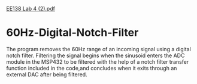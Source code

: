 [EE138 Lab 4 (2).pdf](https://github.com/Rey-1/Digital-60Hz-Notch-Filter/files/7017868/EE138.Lab.4.2.pdf)
# 60Hz-Digital-Notch-Filter

The program removes the 60Hz range of an incoming signal using a digital notch filter. Filtering the signal begins when the sinusoid enters the ADC module in the MSP432 to be 
filtered with the help of a notch filter transfer function included in the code,and concludes when it exits through an external DAC after being filtered. 




